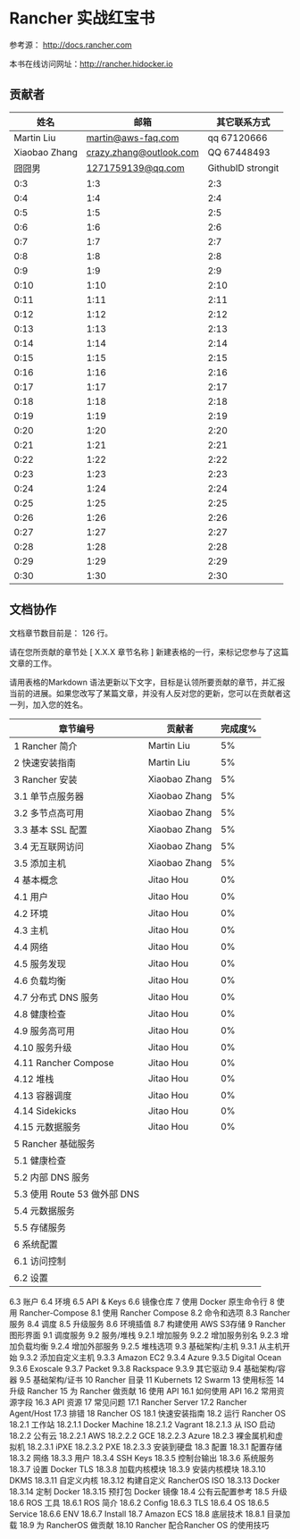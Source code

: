 # Rancher 实战红宝书

参考源： http://docs.rancher.com

本书在线访问网址：http://rancher.hidocker.io   

## 贡献者
| 姓名 | 邮箱 | 其它联系方式 |
| -- | -- | -- |
| Martin Liu | martin@aws-faq.com | qq 67120666 |
| Xiaobao Zhang | crazy.zhang@outlook.com | QQ 67448493 |
| 囧囧男 | 1271759139@qq.com | GithubID strongit |
| 0:3 | 1:3 | 2:3 |
| 0:4 | 1:4 | 2:4 |
| 0:5 | 1:5 | 2:5 |
| 0:6 | 1:6 | 2:6 |
| 0:7 | 1:7 | 2:7 |
| 0:8 | 1:8 | 2:8 |
| 0:9 | 1:9 | 2:9 |
| 0:10 | 1:10 | 2:10 |
| 0:11 | 1:11 | 2:11 |
| 0:12 | 1:12 | 2:12 |
| 0:13 | 1:13 | 2:13 |
| 0:14 | 1:14 | 2:14 |
| 0:15 | 1:15 | 2:15 |
| 0:16 | 1:16 | 2:16 |
| 0:17 | 1:17 | 2:17 |
| 0:18 | 1:18 | 2:18 |
| 0:19 | 1:19 | 2:19 |
| 0:20 | 1:20 | 2:20 |
| 0:21 | 1:21 | 2:21 |
| 0:22 | 1:22 | 2:22 |
| 0:23 | 1:23 | 2:23 |
| 0:24 | 1:24 | 2:24 |
| 0:25 | 1:25 | 2:25 |
| 0:26 | 1:26 | 2:26 |
| 0:27 | 1:27 | 2:27 |
| 0:28 | 1:28 | 2:28 |
| 0:29 | 1:29 | 2:29 |
| 0:30 | 1:30 | 2:30 |

## 文档协作

文档章节数目前是： 126 行。

请在您所贡献的章节处 [ X.X.X 章节名称 ] 新建表格的一行，来标记您参与了这篇文章的工作。

请用表格的Markdown 语法更新以下文字，目标是认领所要贡献的章节，并汇报当前的进展。如果您改写了某篇文章，并没有人反对您的更新，您可以在贡献者这一列，加入您的姓名。 

| 章节编号 | 贡献者 | 完成度% |
| -- | -- | -- |
| 1 Rancher 简介 | Martin Liu | 5% |
| 2 快速安装指南 | Martin Liu | 5% |
| 3 Rancher 安装 |Xiaobao Zhang | 5% |
| 3.1 单节点服务器 |Xiaobao Zhang | 5% |
| 3.2 多节点高可用 |Xiaobao Zhang | 5% |
| 3.3 基本 SSL 配置 |Xiaobao Zhang | 5% |
| 3.4 无互联网访问 |Xiaobao Zhang | 5% |
| 3.5 添加主机 |Xiaobao Zhang | 5% |
| 4 基本概念 | Jitao Hou | 0% |
| 4.1 用户 | Jitao Hou | 0% |
| 4.2 环境 | Jitao Hou | 0% |
| 4.3 主机 | Jitao Hou | 0% |
| 4.4 网络 | Jitao Hou | 0% |
| 4.5 服务发现 | Jitao Hou | 0% |
| 4.6 负载均衡 | Jitao Hou | 0% |
| 4.7 分布式 DNS 服务 | Jitao Hou | 0% |
| 4.8 健康检查 | Jitao Hou | 0% |
| 4.9 服务高可用 | Jitao Hou | 0% |
| 4.10 服务升级 | Jitao Hou | 0% |
| 4.11 Rancher Compose | Jitao Hou | 0% |
| 4.12 堆栈 | Jitao Hou | 0% |
| 4.13 容器调度 | Jitao Hou | 0% |
| 4.14 Sidekicks | Jitao Hou | 0% |
| 4.15 元数据服务 | Jitao Hou | 0% |
| 5 Rancher 基础服务 
| 5.1 健康检查
| 5.2 内部 DNS 服务
| 5.3 使用 Route 53 做外部 DNS
| 5.4 元数据服务
| 5.5 存储服务
| 6 系统配置
| 6.1 访问控制
| 6.2 设置
6.3 账户
6.4 环境
6.5 API & Keys
6.6 镜像仓库
7 使用 Docker 原生命令行
8 使用 Rancher-Compose
8.1 使用 Rancher Compose
8.2 命令和选项
8.3 Rancher 服务
8.4 调度
8.5 升级服务
8.6 环境插值
8.7 构建使用 AWS S3存储
9 Rancher 图形界面
9.1 调度服务
9.2 服务/堆栈
9.2.1 增加服务
9.2.2 增加服务别名
9.2.3 增加负载均衡
9.2.4 增加外部服务
9.2.5 堆栈选项
9.3 基础架构/主机
9.3.1 从主机开始
9.3.2 添加自定义主机
9.3.3 Amazon EC2
9.3.4 Azure
9.3.5 Digital Ocean
9.3.6 Exoscale
9.3.7 Packet
9.3.8 Rackspace
9.3.9 其它驱动
9.4 基础架构/容器
9.5 基础架构/证书
10 Rancher 目录
11 Kubernets
12 Swarm
13 使用标签
14 升级 Rancher
15 为 Rancher 做贡献
16 使用 API
16.1 如何使用 API
16.2 常用资源字段
16.3 API 资源
17 常见问题
17.1 Rancher Server
17.2 Rancher Agent/Host
17.3 排错
18 Rancher OS
18.1 快速安装指南
18.2 运行 Rancher OS
18.2.1 工作站
18.2.1.1 Docker Machine
18.2.1.2 Vagrant
18.2.1.3 从 ISO 启动
18.2.2 公有云
18.2.2.1 AWS
18.2.2.2 GCE
18.2.2.3 Azure
18.2.3 裸金属机和虚拟机
18.2.3.1 iPXE
18.2.3.2 PXE
18.2.3.3 安装到硬盘
18.3 配置
18.3.1 配置存储
18.3.2 网络
18.3.3 用户
18.3.4 SSH Keys
18.3.5 控制台输出
18.3.6 系统服务
18.3.7 设置 Docker TLS
18.3.8 加载内核模块
18.3.9 安装内核模块
18.3.10 DKMS
18.3.11 自定义内核
18.3.12 构建自定义 RancherOS ISO
18.3.13 Docker
18.3.14 定制 Docker
18.3.15 预打包 Docker 镜像
18.4 公有云配置参考
18.5 升级
18.6 ROS 工具
18.6.1 ROS 简介
18.6.2 Config
18.6.3 TLS
18.6.4 OS
18.6.5 Service
18.6.6 ENV
18.6.7 Install
18.7 Amazon ECS
18.8 底层技术
18.8.1 目录加载
18.9 为 RancherOS 做贡献
18.10 Rancher 配合Rancher OS 的使用技巧

